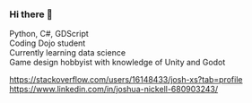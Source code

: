 ### Hi there 👋
Python, C#, GDScript  
Coding Dojo student   
Currently learning data science   
Game design hobbyist with knowledge of Unity and Godot

https://stackoverflow.com/users/16148433/josh-xs?tab=profile
https://www.linkedin.com/in/joshua-nickell-680903243/

<!--
**Josh-XS/Josh-XS** is a ✨ _special_ ✨ repository because its `README.md` (this file) appears on your GitHub profile.

Here are some ideas to get you started:

- 🔭 I’m currently working on ...
- 🌱 I’m currently learning ...
- 👯 I’m looking to collaborate on ...
- 🤔 I’m looking for help with ...
- 💬 Ask me about ...
- 📫 How to reach me: ...
- 😄 Pronouns: ...
- ⚡ Fun fact: ...
-->
